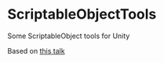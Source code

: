 # ScriptableObjectTools
Some ScriptableObject tools for Unity

Based on [this talk]( https://www.youtube.com/watch?v=raQ3iHhE_Kk)
